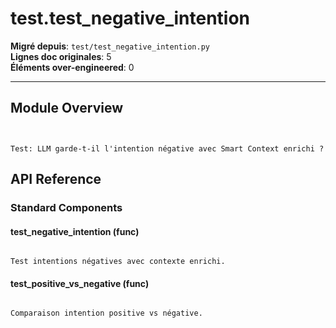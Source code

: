 # test.test_negative_intention

**Migré depuis**: `test/test_negative_intention.py`  
**Lignes doc originales**: 5  
**Éléments over-engineered**: 0  

---

## Module Overview

```text


Test: LLM garde-t-il l'intention négative avec Smart Context enrichi ?

```

## API Reference

### Standard Components

#### test_negative_intention (func)

```text

Test intentions négatives avec contexte enrichi.

```

#### test_positive_vs_negative (func)

```text

Comparaison intention positive vs négative.

```
